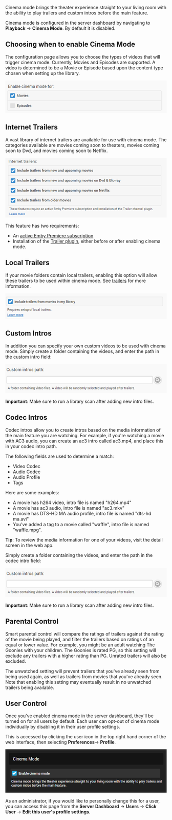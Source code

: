Cinema mode brings the theater experience straight to your living room with the ability to play trailers and custom intros before the main feature.

Cinema mode is configured in the server dashboard by navigating to **Playback** -> **Cinema Mode**. By default it is disabled.

## Choosing when to enable Cinema Mode

The configuration page allows you to choose the types of videos that will trigger cinema mode. Currently, Movies and Episodes are supported. A video is determined to be a Movie or Episode based upon the content type chosen when setting up the library.

![](images/server/cinemamode1.png)

## Internet Trailers

A vast library of internet trailers are available for use with cinema mode. The categories available are movies coming soon to theaters, movies coming soon to Dvd, and movies coming soon to Netflix.

![](images/server/cinemamode3.png)

This feature has two requirements:

* An [active Emby Premiere subscription](http://emby.media/donate)
* Installation of the [Trailer plugin](Plugins), either before or after enabling cinema mode.

## Local Trailers

If your movie folders contain local trailers, enabling this option will allow these trailers to be used within cinema mode. See [trailers](Trailers) for more information.

![](images/server/cinemamode2.png)

## Custom Intros

In addition you can specify your own custom videos to be used with cinema mode. Simply create a folder containing the videos, and enter the path in the custom intro field:

![](images/server/cinemamode5.png)

**Important**: Make sure to run a library scan after adding new intro files.

## Codec Intros

Codec intros allow you to create intros based on the media information of the main feature you are watching. For example, if you're watching a movie with AC3 audio, you can create an ac3 intro called ac3.mp4, and place this in your codec intro path.

The following fields are used to determine a match:

* Video Codec
* Audio Codec
* Audio Profile
* Tags

Here are some examples:

* A movie has h264 video, intro file is named "h264.mp4"
* A movie has ac3 audio, intro file is named "ac3.mkv"
* A movie has DTS-HD MA audio profile, intro file is named "dts-hd ma.avi"
* You've added a tag to a movie called "waffle", intro file is named "waffle.mpg".

**Tip**: To review the media information for one of your videos, visit the detail screen in the web app.

Simply create a folder containing the videos, and enter the path in the codec intro field:

![](images/server/cinemamode5.png)

**Important**: Make sure to run a library scan after adding new intro files.

## Parental Control

Smart parental control will compare the ratings of trailers against the rating of the movie being played, and filter the trailers based on ratings of an equal or lower value. For example, you might be an adult watching The Goonies with your children. The Goonies is rated PG, so this setting will exclude any trailers with a higher rating than PG. Unrated trailers will also be excluded.

The unwatched setting will prevent trailers that you've already seen from being used again, as well as trailers from movies that you've already seen. Note that enabling this setting may eventually result in no unwatched trailers being available.

## User Control

Once you've enabled cinema mode in the server dashboard, they'll be turned on for all users by default. Each user can opt-out of cinema mode individually by disabling it in their user profile settings.

This is accessed by clicking the user icon in the top right hand corner of the web interface, then selecting **Preferences**-> **Profile**.

![](images/server/cinemamode6.png)

As an administrator, if you would like to personally change this for a user, you can access this page from the **Server Dashboard** -> **Users** -> **Click User** -> **Edit this user's profile settings**.